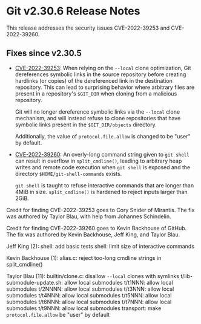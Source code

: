 Git v2.30.6 Release Notes
=========================

This release addresses the security issues CVE-2022-39253 and
CVE-2022-39260.

Fixes since v2.30.5
-------------------

 * [CVE-2022-39253](https://nvd.nist.gov/vuln/detail/CVE-2022-39253):
   When relying on the `--local` clone optimization, Git dereferences
   symbolic links in the source repository before creating hardlinks
   (or copies) of the dereferenced link in the destination repository.
   This can lead to surprising behavior where arbitrary files are
   present in a repository's `$GIT_DIR` when cloning from a malicious
   repository.

   Git will no longer dereference symbolic links via the `--local`
   clone mechanism, and will instead refuse to clone repositories that
   have symbolic links present in the `$GIT_DIR/objects` directory.

   Additionally, the value of `protocol.file.allow` is changed to be
   "user" by default.

 * [CVE-2022-39260](https://nvd.nist.gov/vuln/detail/CVE-2022-39260):
   An overly-long command string given to `git shell` can result in
   overflow in `split_cmdline()`, leading to arbitrary heap writes and
   remote code execution when `git shell` is exposed and the directory
   `$HOME/git-shell-commands` exists.

   `git shell` is taught to refuse interactive commands that are
   longer than 4MiB in size. `split_cmdline()` is hardened to reject
   inputs larger than 2GiB.

Credit for finding CVE-2022-39253 goes to Cory Snider of Mirantis. The
fix was authored by Taylor Blau, with help from Johannes Schindelin.

Credit for finding CVE-2022-39260 goes to Kevin Backhouse of GitHub.
The fix was authored by Kevin Backhouse, Jeff King, and Taylor Blau.


Jeff King (2):
      shell: add basic tests
      shell: limit size of interactive commands

Kevin Backhouse (1):
      alias.c: reject too-long cmdline strings in split_cmdline()

Taylor Blau (11):
      builtin/clone.c: disallow `--local` clones with symlinks
      t/lib-submodule-update.sh: allow local submodules
      t/t1NNN: allow local submodules
      t/2NNNN: allow local submodules
      t/t3NNN: allow local submodules
      t/t4NNN: allow local submodules
      t/t5NNN: allow local submodules
      t/t6NNN: allow local submodules
      t/t7NNN: allow local submodules
      t/t9NNN: allow local submodules
      transport: make `protocol.file.allow` be "user" by default
